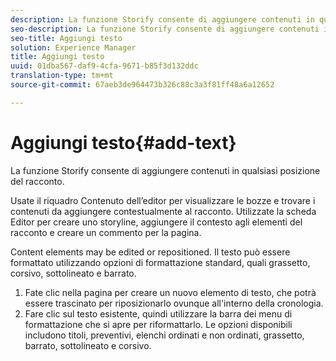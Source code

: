 ```yaml
---
description: La funzione Storify consente di aggiungere contenuti in qualsiasi posizione del racconto.
seo-description: La funzione Storify consente di aggiungere contenuti in qualsiasi posizione del racconto.
seo-title: Aggiungi testo
solution: Experience Manager
title: Aggiungi testo
uuid: 01dba567-daf9-4cfa-9671-b85f3d132ddc
translation-type: tm+mt
source-git-commit: 67aeb3de964473b326c88c3a3f81ff48a6a12652

---
```



# Aggiungi testo{#add-text}

La funzione Storify consente di aggiungere contenuti in qualsiasi posizione del racconto.

Usate il riquadro Contenuto dell’editor per visualizzare le bozze e trovare i contenuti da aggiungere contestualmente al racconto. Utilizzate la scheda Editor per creare uno storyline, aggiungere il contesto agli elementi del racconto e creare un commento per la pagina.

Content elements may be edited or repositioned. Il testo può essere formattato utilizzando opzioni di formattazione standard, quali grassetto, corsivo, sottolineato e barrato.

1. Fate clic nella pagina per creare un nuovo elemento di testo, che potrà essere trascinato per riposizionarlo ovunque all'interno della cronologia.
1. Fare clic sul testo esistente, quindi utilizzare la barra dei menu di formattazione che si apre per riformattarlo. Le opzioni disponibili includono titoli, preventivi, elenchi ordinati e non ordinati, grassetto, barrato, sottolineato e corsivo.
